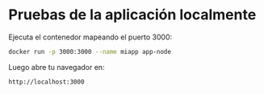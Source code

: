 # Pruebas de la aplicación localmente

Ejecuta el contenedor mapeando el puerto 3000:

```bash
docker run -p 3000:3000 --name miapp app-node
```

Luego abre tu navegador en:

```
http://localhost:3000
```
